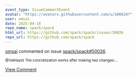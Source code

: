 ```yaml
---
event_type: IssueCommentEvent
avatar: "https://avatars.githubusercontent.com/u/166624?"
user: omsai
date: 2025-04-16
repo_name: spack/spack
html_url: https://github.com/spack/spack/issues/50026
repo_url: https://github.com/spack/spack
---
```


<a href='https://github.com/omsai' target='_blank'>omsai</a> commented on issue <a href='https://github.com/spack/spack/issues/50026' target='_blank'>spack/spack#50026</a>.

<small>@ValHayot The concretization works after making two changes:...</small>

<a href='https://github.com/spack/spack/issues/50026' target='_blank'>View Comment</a>